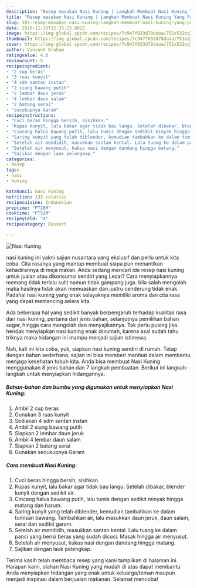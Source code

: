 ```yaml
---
description: "Resep masakan Nasi Kuning | Langkah Membuat Nasi Kuning Yang Paling Enak"
title: "Resep masakan Nasi Kuning | Langkah Membuat Nasi Kuning Yang Paling Enak"
slug: 103-resep-masakan-nasi-kuning-langkah-membuat-nasi-kuning-yang-paling-enak
date: 2020-11-15T22:33:23.802Z
image: https://img-global.cpcdn.com/recipes/7c947f033d78daaa/751x532cq70/nasi-kuning-foto-resep-utama.jpg
thumbnail: https://img-global.cpcdn.com/recipes/7c947f033d78daaa/751x532cq70/nasi-kuning-foto-resep-utama.jpg
cover: https://img-global.cpcdn.com/recipes/7c947f033d78daaa/751x532cq70/nasi-kuning-foto-resep-utama.jpg
author: Vincent Graham
ratingvalue: 4.8
reviewcount: 5
recipeingredient:
- "2 cup beras"
- "3 ruas kunyit"
- "4 sdm santan instan"
- "2 siung bawang putih"
- "2 lembar daun jeruk"
- "4 lembar daun salam"
- "2 batang serai"
- "secukupnya Garam"
recipeinstructions:
- "Cuci beras hingga bersih, sisihkan."
- "Kupas kunyit, lalu bakar agar tidak bau langu. Setelah dibakar, blender kunyit dengan sedikit air."
- "Cincang halus bawang putih, lalu tumis dengan sedikit minyak hingga matang dan harum."
- "Saring kunyit yang telah diblender, kemudian tambahkan ke dalam tumisan bawang. Tambahkan air, lalu masukkan daun jeruk, daun salam, serai dan sedikit garam."
- "Setelah air mendidih, masukkan santan kental. Lalu tuang ke dalam panci yang berisi beras yang sudah dicuci. Masak hingga air menyusut."
- "Setelah air menyusut, kukus nasi dengan dandang hingga matang."
- "Sajikan dengan lauk pelengkap."
categories:
- Resep
tags:
- nasi
- kuning

katakunci: nasi kuning 
nutrition: 133 calories
recipecuisine: Indonesian
preptime: "PT28M"
cooktime: "PT52M"
recipeyield: "4"
recipecategory: Dessert

---
```



![Nasi Kuning](https://img-global.cpcdn.com/recipes/7c947f033d78daaa/751x532cq70/nasi-kuning-foto-resep-utama.jpg)


nasi kuning ini yakni sajian nusantara yang ekslusif dan perlu untuk kita coba. Cita rasanya yang mantap membuat siapa pun menantikan kehadirannya di meja makan.
Anda sedang mencari ide resep nasi kuning untuk jualan atau dikonsumsi sendiri yang Lezat? Cara menyiapkannya memang tidak terlalu sulit namun tidak gampang juga. bila salah mengolah maka hasilnya tidak akan memuaskan dan justru cenderung tidak enak. Padahal nasi kuning yang enak selayaknya memiliki aroma dan cita rasa yang dapat memancing selera kita.

Ada beberapa hal yang sedikit banyak berpengaruh terhadap kualitas rasa dari nasi kuning, pertama dari jenis bahan, selanjutnya pemilihan bahan segar, hingga cara mengolah dan menyajikannya. Tak perlu pusing jika hendak menyiapkan nasi kuning enak di rumah, karena asal sudah tahu triknya maka hidangan ini mampu menjadi sajian istimewa.




Nah, kali ini kita coba, yuk, siapkan nasi kuning sendiri di rumah. Tetap dengan bahan sederhana, sajian ini bisa memberi manfaat dalam membantu menjaga kesehatan tubuh kita. Anda bisa membuat Nasi Kuning menggunakan 8 jenis bahan dan 7 langkah pembuatan. Berikut ini langkah-langkah untuk menyiapkan hidangannya.

<!--inarticleads1-->

##### Bahan-bahan dan bumbu yang digunakan untuk menyiapkan Nasi Kuning:

1. Ambil 2 cup beras
1. Gunakan 3 ruas kunyit
1. Sediakan 4 sdm santan instan
1. Ambil 2 siung bawang putih
1. Siapkan 2 lembar daun jeruk
1. Ambil 4 lembar daun salam
1. Siapkan 2 batang serai
1. Gunakan secukupnya Garam




<!--inarticleads2-->

##### Cara membuat Nasi Kuning:

1. Cuci beras hingga bersih, sisihkan.
1. Kupas kunyit, lalu bakar agar tidak bau langu. Setelah dibakar, blender kunyit dengan sedikit air.
1. Cincang halus bawang putih, lalu tumis dengan sedikit minyak hingga matang dan harum.
1. Saring kunyit yang telah diblender, kemudian tambahkan ke dalam tumisan bawang. Tambahkan air, lalu masukkan daun jeruk, daun salam, serai dan sedikit garam.
1. Setelah air mendidih, masukkan santan kental. Lalu tuang ke dalam panci yang berisi beras yang sudah dicuci. Masak hingga air menyusut.
1. Setelah air menyusut, kukus nasi dengan dandang hingga matang.
1. Sajikan dengan lauk pelengkap.




Terima kasih telah membaca resep yang kami tampilkan di halaman ini. Harapan kami, olahan Nasi Kuning yang mudah di atas dapat membantu Anda menyiapkan hidangan yang enak untuk keluarga/teman maupun menjadi inspirasi dalam berjualan makanan. Selamat mencoba!
